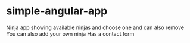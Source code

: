 # simple-angular-app
Ninja app showing available ninjas and choose one and can also remove
You can also add your own ninja
Has a contact form

